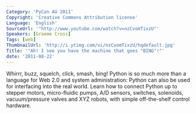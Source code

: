 ```yaml
---
Category: 'PyCon AU 2011'
Copyright: 'Creative Commons Attribution license'
Language: 'English'
SourceUrl: '"http://www.youtube.com/watch?v=nzCvomTixzU"'
Speakers: [Graeme Cross]
Tags: [web]
ThumbnailUrl: 'http://i.ytimg.com/vi/nzCvomTixzU/hqdefault.jpg'
Title: '"Ah! I see you have the machine that goes "BING"!"'
date: '2011-08-22'
---
```

Whirrr, buzz, squelch, click, smash, bing! Python is so much more than a
language for Web 2.0 and system administration: Python can also be used for
interfacing into the real world. Learn how to connect Python up to stepper
motors, micro-fluidic pumps, A/D sensors, switches, solenoids, vacuum/pressure
valves and XYZ robots, with simple off-the-shelf control hardware.

